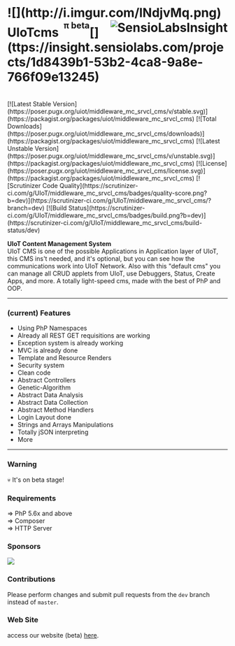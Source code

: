 <h1>![](http://i.imgur.com/lNdjvMq.png) UIoTcms <sup><sup>&nbsp;π beta</sup></sup>[<img alt="SensioLabsInsight" src="https://insight.sensiolabs.com/projects/1d8439b1-53b2-4ca8-9a8e-766f09e13245/small.png" align="right">](ttps://insight.sensiolabs.com/projects/1d8439b1-53b2-4ca8-9a8e-766f09e13245)<sub><sub><sup></h1></sup></sub></sub>
<br>[![Latest Stable Version](https://poser.pugx.org/uiot/middleware_mc_srvcl_cms/v/stable.svg)](https://packagist.org/packages/uiot/middleware_mc_srvcl_cms) [![Total Downloads](https://poser.pugx.org/uiot/middleware_mc_srvcl_cms/downloads)](https://packagist.org/packages/uiot/middleware_mc_srvcl_cms) [![Latest Unstable Version](https://poser.pugx.org/uiot/middleware_mc_srvcl_cms/v/unstable.svg)](https://packagist.org/packages/uiot/middleware_mc_srvcl_cms) [![License](https://poser.pugx.org/uiot/middleware_mc_srvcl_cms/license.svg)](https://packagist.org/packages/uiot/middleware_mc_srvcl_cms) [![Scrutinizer Code Quality](https://scrutinizer-ci.com/g/UIoT/middleware_mc_srvcl_cms/badges/quality-score.png?b=dev)](https://scrutinizer-ci.com/g/UIoT/middleware_mc_srvcl_cms/?branch=dev) [![Build Status](https://scrutinizer-ci.com/g/UIoT/middleware_mc_srvcl_cms/badges/build.png?b=dev)](https://scrutinizer-ci.com/g/UIoT/middleware_mc_srvcl_cms/build-status/dev)

<b>UIoT Content Management System</b><br>
UIoT CMS is one of the possible Applications in Application layer of UIoT, this CMS ins't needed, and it's optional, but you can see how the communications work into UIoT Network. Also with this "default cms" you can manage all CRUD applets from UIoT, use Debuggers, Status, Create Apps, and more. A totally light-speed cms, made with the best of PhP and OOP.

----------------------------------------------------

### (current) Features

- Using PhP Namespaces
- Already all REST GET requisitions are working
- Exception system is already working
- MVC is already done
- Template and Resource Renders
- Security system
- Clean code
- Abstract Controllers
- Genetic-Algorithm
- Abstract Data Analysis
- Abstract Data Collection
- Abstract Method Handlers
- Login Layout done
- Strings and Arrays Manipulations
- Totally jSON interpreting
- More

----------------------------------------------------

### Warning

💀 It's on beta stage!

### Requirements

 &#8658; PhP 5.6x and above<br/>
 &#8658; Composer<br/>
 &#8658; HTTP Server<br/>

### Sponsors

[![](http://i.imgur.com/NKwQKqX.png)](http:/uiot.org/)

### Contributions

Please perform changes and submit pull requests from the ``dev`` branch instead of ``master``.

### Web Site

access our website (beta) [here](http://uiotweb.azurewebsites.net/).


